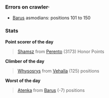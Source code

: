 ### Errors on crawler·
- [Barus](/#/ranking/Barus) asmodians: positions 101 to 150


### Stats

**Point scorer of the day**
>[Shamsz](/#/character/Perento/250637) from [Perento](/#/ranking/Perento)  (3173) Honor Points


**Climber of the day**
>[Whysosrys](/#/character/Vehalla/450531) from [Vehalla](/#/ranking/Vehalla)  (125) positions


**Worst of the day**
>[Atenka](/#/character/Barus/15166) from [Barus](/#/ranking/Barus)  (-7) positions


